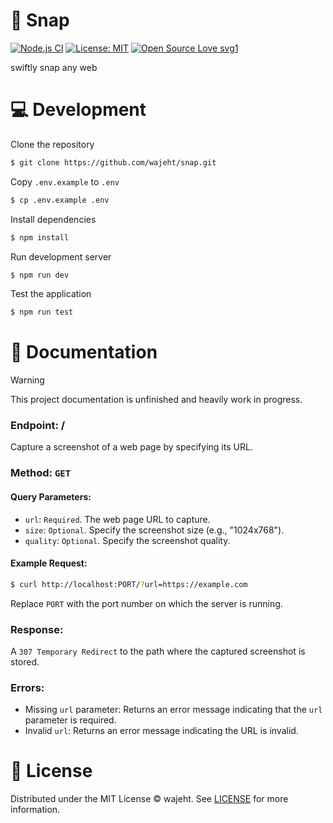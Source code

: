 # 📸 Snap

[![Node.js CI](https://github.com/wajeht/snap/actions/workflows/ci.yml/badge.svg?branch=main)](https://github.com/wajeht/snap/actions/workflows/ci.yml) [![License: MIT](https://img.shields.io/badge/License-MIT-blue.svg)](https://github.com/wajeht/snap/blob/main/LICENSE) [![Open Source Love svg1](https://badges.frapsoft.com/os/v1/open-source.svg?v=103)](https://github.com/wajeht/snap)

swiftly snap any web

# 💻 Development

Clone the repository

```bash
$ git clone https://github.com/wajeht/snap.git
```

Copy `.env.example` to `.env`

```bash
$ cp .env.example .env
```

Install dependencies

```bash
$ npm install
```

Run development server

```bash
$ npm run dev
```

Test the application

```bash
$ npm run test
```

# 📖 Documentation

> [!WARNING]
> This project documentation is unfinished and heavily work in progress.

### Endpoint: /

Capture a screenshot of a web page by specifying its URL.

### Method: `GET`

#### Query Parameters:

- `url`: `Required`. The web page URL to capture.
- `size`: `Optional`. Specify the screenshot size (e.g., "1024x768").
- `quality`: `Optional`. Specify the screenshot quality.

#### Example Request:

```bash
$ curl http://localhost:PORT/?url=https://example.com
```

Replace `PORT` with the port number on which the server is running.

### Response:

A `307 Temporary Redirect` to the path where the captured screenshot is stored.

### Errors:

- Missing `url` parameter: Returns an error message indicating that the `url` parameter is required.
- Invalid `url`: Returns an error message indicating the URL is invalid.

# 📜 License

Distributed under the MIT License © wajeht. See [LICENSE](./LICENSE) for more information.

```

```
